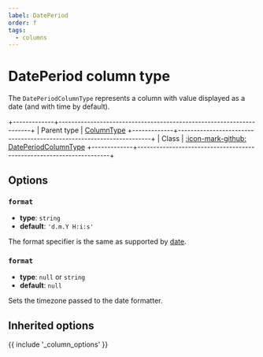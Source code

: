 ```yaml
---
label: DatePeriod
order: f
tags:
  - columns
---
```


# DatePeriod column type

The `DatePeriodColumnType` represents a column with value displayed as a date (and with time by default).

+-------------+---------------------------------------------------------------------+
| Parent type | [ColumnType](column)
+-------------+---------------------------------------------------------------------+
| Class       | [:icon-mark-github: DatePeriodColumnType](https://github.com/Kreyu/data-table-bundle/blob/main/src/Column/Type/DatePeriodColumnType.php)
+-------------+---------------------------------------------------------------------+

## Options

### `format`

- **type**: `string`
- **default**: `'d.m.Y H:i:s'`

The format specifier is the same as supported by [date](https://www.php.net/date).

### `format`

- **type**: `null` or `string`
- **default**: `null`

Sets the timezone passed to the date formatter.

## Inherited options

{{ include '_column_options' }}
